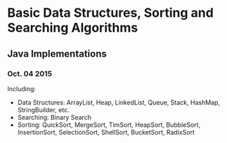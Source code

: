 Basic Data Structures, Sorting and Searching Algorithms
=======

Java Implementations
-----------
 
### Oct. 04 2015
 
Including:

  * Data Structures: ArrayList, Heap, LinkedList, Queue, Stack, HashMap, StringBuilder, etc.
  * Searching: Binary Search
  * Sorting: QuickSort, MergeSort, TimSort, HeapSort, BubbleSort, InsertionSort, SelectionSort, ShellSort, BucketSort, RadixSort